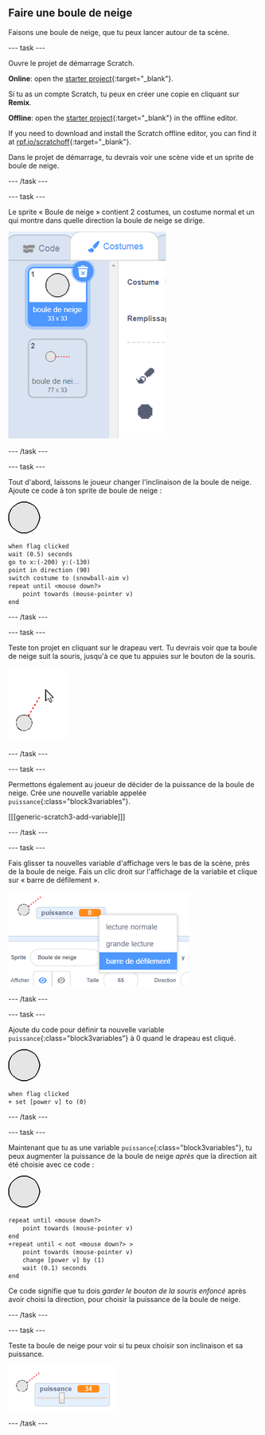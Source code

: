 ## Faire une boule de neige

Faisons une boule de neige, que tu peux lancer autour de ta scène.

--- task ---

Ouvre le projet de démarrage Scratch.

**Online**: open the [starter project](https://rpf.io/snowball-fight-on){:target="_blank"}.

Si tu as un compte Scratch, tu peux en créer une copie en cliquant sur **Remix**.

**Offline**: open the [starter project](https://rpf.io/p/en/snowball-fight-go){:target="_blank"} in the offline editor.

If you need to download and install the Scratch offline editor, you can find it at [rpf.io/scratchoff](https://rpf.io/scratchoff){:target="_blank"}.

Dans le projet de démarrage, tu devrais voir une scène vide et un sprite de boule de neige.

--- /task ---

--- task ---

Le sprite « Boule de neige » contient 2 costumes, un costume normal et un qui montre dans quelle direction la boule de neige se dirige.

![costumes de boule de neige](images/snow-costume.png)

--- /task ---

--- task ---

Tout d'abord, laissons le joueur changer l'inclinaison de la boule de neige. Ajoute ce code à ton sprite de boule de neige :

![sprite de boule de neige](images/snowball-sprite.png)

```blocks3
when flag clicked
wait (0.5) seconds
go to x:(-200) y:(-130)
point in direction (90)
switch costume to (snowball-aim v)
repeat until <mouse down?>
    point towards (mouse-pointer v)
end
```

--- /task ---

--- task ---

Teste ton projet en cliquant sur le drapeau vert. Tu devrais voir que ta boule de neige suit la souris, jusqu'à ce que tu appuies sur le bouton de la souris.

![sprite boule de neige visée pointant vers la souris](images/snow-mouse.png)

--- /task ---

--- task ---

Permettons également au joueur de décider de la puissance de la boule de neige. Crée une nouvelle variable appelée `puissance`{:class="block3variables"}.

[[[generic-scratch3-add-variable]]]

--- /task ---

--- task ---

Fais glisser ta nouvelles variable d'affichage vers le bas de la scène, près de la boule de neige. Fais un clic droit sur l'affichage de la variable et clique sur « barre de défilement ».

![variable changée en barre de défilement](images/snow-slider.png)

--- /task ---

--- task ---

Ajoute du code pour définir ta nouvelle variable `puissance`{:class="block3variables"} à 0 quand le drapeau est cliqué.

![sprite de boule de neige](images/snowball-sprite.png)

```blocks3
when flag clicked
+ set [power v] to (0)
```

--- /task ---

--- task ---

Maintenant que tu as une variable `puissance`{:class="block3variables"}, tu peux augmenter la puissance de la boule de neige _après_ que la direction ait été choisie avec ce code :

![sprite de boule de neige](images/snowball-sprite.png)

```blocks3
repeat until <mouse down?>
    point towards (mouse-pointer v)
end
+repeat until < not <mouse down?> >
    point towards (mouse-pointer v)
    change [power v] by (1)
    wait (0.1) seconds
end
```

Ce code signifie que tu dois _garder le bouton de la souris enfoncé_ après avoir choisi la direction, pour choisir la puissance de la boule de neige.

--- /task ---

--- task ---

Teste ta boule de neige pour voir si tu peux choisir son inclinaison et sa puissance.

![variable de puissance à 35 à côté de la visée de la boule de neige](images/snow-test.png)

--- /task ---
